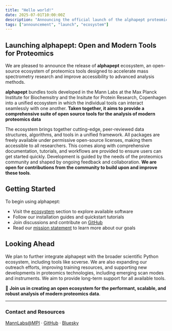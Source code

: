 ```yaml
---
title: "Hello world!"
date: 2025-07-01T10:00:00Z
description: "Announcing the official launch of the alphapept proteomics software ecosystem"
tags: ["announcement", "launch", "ecosystem"]
---
```


## Launching alphapept: Open and Modern Tools for Proteomics


We are pleased to announce the release of **alphapept** ecosystem, an open-source ecosystem of proteomics tools designed to accelerate mass spectrometry research and improve accessibility to advanced analysis methods.


**alphapept** bundles tools developed in the Mann Labs at the Max Planck Institute for Biochemsitry and the Insitute for Protein Research, Copenhagen into a unified ecosystem in which the individual tools can interact seamlessly with one another. **Taken together, it aims to provide a comprehensive suite of open source tools for the analysis of modern proteomics data**

The ecosystem brings together cutting-edge, peer-reviewed data structures, algorithms, and tools in a unified framework. All packages are freely available under permissive open-source licenses, making them accessible to all researchers. This comes along with comprehensive documentation, tutorials, and workflows are provided to ensure users can get started quickly. Development is guided by the needs of the proteomics community and shaped by ongoing feedback and collaboration. **We are open for contributions from the community to build upon and improve these tools**.

## Getting Started

To begin using alphapept:

* Visit the [ecosystem](/ecosystem/) section to explore available software
* Follow our installation guides and quickstart tutorials
* Join discussions and contribute on [GitHub](https://github.com/alphapept-team)
* Read our [mission statement](/mission/) to learn more about our goals

## Looking Ahead

We plan to further integrate alphapept with the broader scientific Python ecosystem, including tools like scverse. We are also expanding our outreach efforts, improving training resources, and supporting new developments in proteomics technologies, including emerging scan modes and instruments. We aim to provide long-term support for all available tools.

🎉 **Join us in creating an open ecosystem for the performant, scalable, and robust analysis of modern proteomics data**.

---

### Contact and Resources

[MannLabs@MPI](https://www.biochem.mpg.de/mann) · [GitHub](https://github.com/MannLabs) · [Bluesky](https://bsky.app/profile/mannlab.bsky.social)

